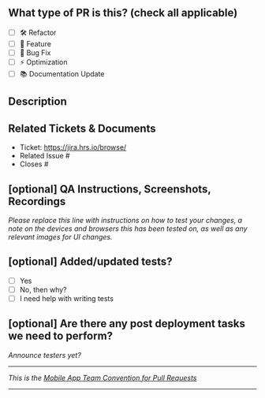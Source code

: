 <!--
     For a timely review/response, please avoid force-pushing additional
     commits if your PR already received reviews or comments.

     Before submitting a Pull Request, please ensure you've done the following:
     - 👷‍♀️ Create small PRs. In most cases this will be possible.
     - ✅ Provide tests for your changes. (Optional)
     - 📝 Use descriptive commit messages.
     - 📗 Update any related documentation and include any relevant screenshots.
-->

## What type of PR is this? (check all applicable)

- [ ] 🛠 Refactor
- [ ] 🚀 Feature
- [ ] 🐛 Bug Fix
- [ ] ⚡ Optimization
- [ ] 📚 Documentation Update

## Description

## Related Tickets & Documents

<!--
For pull requests that relate or close an issue, please include them
below.  We like to follow [Github's guidance on linking issues to pull requests](https://docs.github.com/en/issues/tracking-your-work-with-issues/linking-a-pull-request-to-an-issue).

For example having the text: "closes #1234" would connect the current pull
request to issue 1234.  And when we merge the pull request, Github will
automatically close the issue.
-->
- Ticket: https://jira.hrs.io/browse/
- Related Issue #
- Closes #

## [optional] QA Instructions, Screenshots, Recordings 

_Please replace this line with instructions on how to test your changes, a note
on the devices and browsers this has been tested on, as well as any relevant
images for UI changes._

## [optional] Added/updated tests?

- [ ] Yes
- [ ] No, then why?
- [ ] I need help with writing tests

## [optional] Are there any post deployment tasks we need to perform?

_Announce testers yet?_

---

_This is the [Mobile App Team Convention for Pull Requests](https://confluence.hrs.io/display/DEV/Mobile+App+Team+Convention#MobileAppTeamConvention-PullRequestguidelines)_

---
